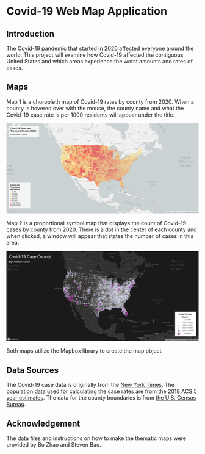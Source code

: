 # Covid-19 Web Map Application

## Introduction
The Covid-19 pandemic that started in 2020 affected everyone around the world. This project will examine how Covid-19 affected the contiguous United States and which areas experience the worst amounts and rates of cases.

## Maps
Map 1 is a choropleth map of Covid-19 rates by county from 2020. When a county is hovered over with the mouse, the county name and what the Covid-19 case rate is per 1000 residents will appear under the title.

![Map 1](img/map1.JPG)

Map 2 is a proportional symbol map that displays the count of Covid-19 cases by county from 2020. There is a dot in the center of each county and when clicked, a window will appear that states the number of cases in this area.

![Map 2](img/map2.JPG)

Both maps utilize the Mapbox library to create the map object.

## Data Sources
The Covid-19 case data is originally from the [New York Times](https://github.com/nytimes/covid-19-data/blob/43d32dde2f87bd4dafbb7d23f5d9e878124018b8/live/us-counties.csv). The population data used for calculating the case rates are from the [2018 ACS 5 year estimates](https://data.census.gov/table?g=0100000US$050000&d=ACS+5-Year+Estimates+Data+Profiles&tid=ACSDP5Y2018.DP05&hidePreview=true). The data for the county boundaries is from [the U.S. Census Bureau](https://www.census.gov/geographies/mapping-files/time-series/geo/carto-boundary-file.html).

## Acknowledgement
The data files and instructions on how to make the thematic maps were provided by Bo Zhao and Steven Bao.